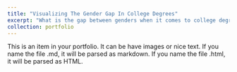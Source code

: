 ```yaml
---
title: "Visualizing The Gender Gap In College Degrees"
excerpt: "What is the gap between genders when it comes to college degrees?"
collection: portfolio
---
```


This is an item in your portfolio. It can be have images or nice text. If you name the file .md, it will be parsed as markdown. If you name the file .html, it will be parsed as HTML. 
